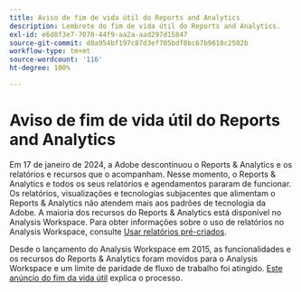 ```yaml
---
title: Aviso de fim de vida útil do Reports and Analytics
description: Lembrete do fim de vida útil do Reports and Analytics.
exl-id: e6d8f3e7-7070-44f9-aa2a-aad297d15847
source-git-commit: d8a954bf197c87d3ef705bdf8bc67b9810c2502b
workflow-type: tm+mt
source-wordcount: '116'
ht-degree: 100%

---
```


# Aviso de fim de vida útil do Reports and Analytics

Em 17 de janeiro de 2024, a Adobe descontinuou o Reports &amp; Analytics e os relatórios e recursos que o acompanham. Nesse momento, o Reports &amp; Analytics e todos os seus relatórios e agendamentos pararam de funcionar. Os relatórios, visualizações e tecnologias subjacentes que alimentam o Reports &amp; Analytics não atendem mais aos padrões de tecnologia da Adobe. A maioria dos recursos do Reports &amp; Analytics está disponível no Analysis Workspace. Para obter informações sobre o uso de relatórios no Analysis Workspace, consulte [Usar relatórios pré-criados](https://experienceleague.adobe.com/docs/analytics/analyze/analysis-workspace/reports/use-reports.html?lang=pt-BR).

Desde o lançamento do Analysis Workspace em 2015, as funcionalidades e os recursos do Reports &amp; Analytics foram movidos para o Analysis Workspace e um limite de paridade de fluxo de trabalho foi atingido. [Este anúncio do fim da vida útil](https://new.express.adobe.com/webpage/WFCyq7w8kijmB?) explica o processo.
